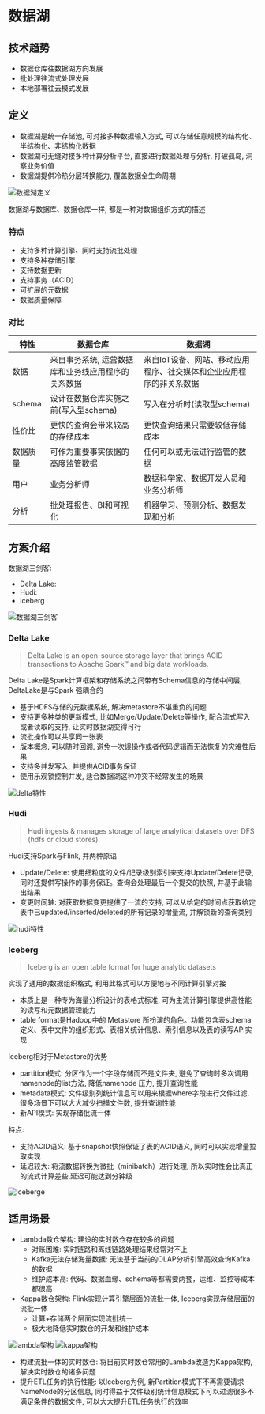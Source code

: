 # 数据湖

## 技术趋势

- 数据仓库往数据湖方向发展
- 批处理往流式处理发展
- 本地部署往云模式发展

## 定义

- 数据湖是统一存储池, 可对接多种数据输入方式, 可以存储任意规模的结构化、半结构化、非结构化数据
- 数据湖可无缝对接多种计算分析平台, 直接进行数据处理与分析, 打破孤岛, 洞察业务价值
- 数据湖提供冷热分层转换能力, 覆盖数据全生命周期

![数据湖定义](./images/数据湖架构.webp)

数据湖与数据库、数据仓库一样, 都是一种对数据组织方式的描述

### 特点

- 支持多种计算引擎、同时支持流批处理
- 支持多种存储引擎
- 支持数据更新
- 支持事务（ACID）
- 可扩展的元数据
- 数据质量保障

### 对比

| 特性     | 数据仓库                                           | 数据湖                                                              |
| -------- | -------------------------------------------------- | ------------------------------------------------------------------- |
| 数据     | 来自事务系统, 运营数据库和业务线应用程序的关系数据 | 来自IoT设备、网站、移动应用程序、社交媒体和企业应用程序的非关系数据 |
| schema   | 设计在数据仓库实施之前(写入型schema)               | 写入在分析时(读取型schema)                                          |
| 性价比   | 更快的查询会带来较高的存储成本                     | 更快查询结果只需要较低存储成本                                      |
| 数据质量 | 可作为重要事实依据的高度监管数据                   | 任何可以或无法进行监管的数据                                        |
| 用户     | 业务分析师                                         | 数据科学家、数据开发人员和业务分析师                                |
| 分析     | 批处理报告、BI和可视化                             | 机器学习、预测分析、数据发现和分析                                  |

## 方案介绍

数据湖三剑客:

- Delta Lake:
- Hudi:
- iceberg

![数据湖三剑客](./images/数据湖三剑客对比.webp)

### Delta Lake

> Delta Lake is an open-source storage layer that brings ACID transactions to Apache Spark™ and big data workloads.

Delta Lake是Spark计算框架和存储系统之间带有Schema信息的存储中间层, DeltaLake是与Spark 强耦合的

- 基于HDFS存储的元数据系统, 解决metastore不堪重负的问题
- 支持更多种类的更新模式, 比如Merge/Update/Delete等操作, 配合流式写入或者读取的支持, 让实时数据湖变得可行
- 流批操作可以共享同一张表
- 版本概念, 可以随时回溯, 避免一次误操作或者代码逻辑而无法恢复的灾难性后果
- 支持多并发写入, 并提供ACID事务保证
- 使用乐观锁控制并发, 适合数据湖这种冲突不经常发生的场景

![delta特性](./images/delta特性.png)

### Hudi

> Hudi ingests & manages storage of large analytical datasets over DFS (hdfs or cloud stores).

Hudi支持Spark与Flink, 并两种原语

- Update/Delete: 使用细粒度的文件/记录级别索引来支持Update/Delete记录, 同时还提供写操作的事务保证。查询会处理最后一个提交的快照, 并基于此输出结果
- 变更时间轴: 对获取数据变更提供了一流的支持, 可以从给定的时间点获取给定表中已updated/inserted/deleted的所有记录的增量流, 并解锁新的查询类别

![hudi特性](./images/hudi特性.png)

### Iceberg

> Iceberg is an open table format for huge analytic datasets

实现了通用的数据组织格式, 利用此格式可以方便地与不同计算引擎对接

- 本质上是一种专为海量分析设计的表格式标准, 可为主流计算引擎提供高性能的读写和元数据管理能力
- table format是Hadoop中的 Metastore 所扮演的角色。功能包含表schema定义、表中文件的组织形式、表相关统计信息、索引信息以及表的读写API实现

Iceberg相对于Metastore的优势

- partition模式: 分区作为一个字段存储而不是文件夹, 避免了查询时多次调用namenode的list方法, 降低namenode 压力, 提升查询性能
- metadata模式: 文件级别列统计信息可以用来根据where字段进行文件过滤, 很多场景下可以大大减少扫描文件数, 提升查询性能
- 新API模式: 实现存储批流一体

特点:

- 支持ACID语义: 基于snapshot快照保证了表的ACID语义, 同时可以实现增量拉取实现
- 延迟较大: 将流数据转换为微批（minibatch）进行处理, 所以实时性会比真正的流式计算差些,延迟可能达到分钟级

![iceberge](./images/iceberge特性.png)

## 适用场景

- Lambda数仓架构: 建设的实时数仓存在较多的问题
  - 对账困难: 实时链路和离线链路处理结果经常对不上
  - Kafka无法存储海量数据: 无法基于当前的OLAP分析引擎高效查询Kafka的数据
  - 维护成本高: 代码、数据血缘、schema等都需要两套，运维、监控等成本都很高
- Kappa数仓架构: Flink实现计算引擎层面的流批一体, Iceberg实现存储层面的流批一体
  - 计算+存储两个层面实现流批统一
  - 极大地降低实时数仓的开发和维护成本

![lambda架构](./images/lambda数仓架构.webp)
![kappa架构](./images/kappa数仓架构.webp)

- 构建流批一体的实时数仓: 将目前实时数仓常用的Lambda改造为Kappa架构, 解决实时数仓的诸多问题
- 提升ETL任务的执行性能: 以Iceberg为例, 新Partition模式下不再需要请求NameNode的分区信息, 同时得益于文件级别统计信息模式下可以过滤很多不满足条件的数据文件, 可以大大提升ETL任务执行的效率